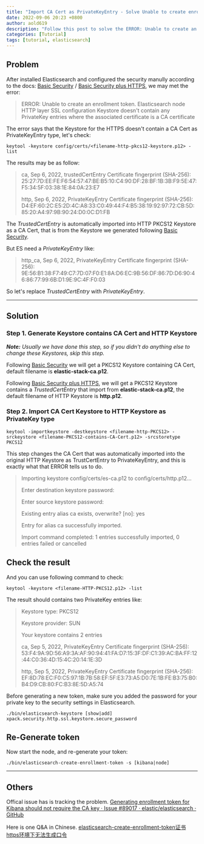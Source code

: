 ```yaml
---
title: "Import CA Cert as PrivateKeyEntry - Solve Unable to create enrollment token Error"
date: 2022-09-06 20:23 +0800
author: aold619
description: "Follow this post to solve the ERROR: Unable to create an enrollment token. Elasticsearch node HTTP layer SSL configuration Keystore doesn't contain any PrivateKey entries where the associated certificate is a CA certificate."
categories: [Tutorial]
tags: [tutorial, elasticsearch]
---
```


## Problem

After installed Elasticsearch and configured the security manully according to the docs: [Basic Security](https://www.elastic.co/guide/en/elasticsearch/reference/master/security-basic-setup.html) / [Basic Security plus HTTPS](https://www.elastic.co/guide/en/elasticsearch/reference/master/security-basic-setup-https.html), we may met the error:

> ERROR: Unable to create an enrollment token. Elasticsearch node HTTP layer SSL configuration Keystore doesn't contain any PrivateKey entries where the associated certificate is a CA certificate

The error says that the Keystore for the HTTPS doesn't contain a CA Cert as PrivateKeyEntry type, let's check:

```shell
keytool -keystore config/certs/<filename-http-pkcs12-keystore.p12> -list
```

The results may be as follow:

> ca, Sep 6, 2022, trustedCertEntry
> Certificate fingerprint (SHA-256): 25:27:7D:EE:FE:F6:54:57:47:BE:B5:10:C4:90:DF:28:BF:1B:3B:F9:5E:47:F5:34:5F:03:38:1E:84:0A:23:E7
>
> http, Sep 6, 2022, PrivateKeyEntry
> Certificate fingerprint (SHA-256): D4:EF:60:2C:E5:2D:4C:A8:33:C0:49:44:F4:B5:38:19:92:97:72:CB:5D:85:20:A4:97:9B:90:24:D0:0C:D1:FB

The *TrustedCertEntry* is automatically imported into HTTP PKCS12 Keystore as a CA Cert, that is from the Keystore we generated following [Basic Security](https://www.elastic.co/guide/en/elasticsearch/reference/master/security-basic-setup.html).

But ES need a *PrivateKeyEntry* like:

> http_ca, Sep 6, 2022, PrivateKeyEntry
> Certificate fingerprint (SHA-256): 9E:56:B1:38:F7:49:C7:7D:07:F0:E1:8A:D6:EC:9B:56:DF:86:7D:D6:90:46:86:77:99:6B:D1:9E:9C:4F:F0:03

So let's replace *TrustedCertEntry* with *PrivateKeyEntry*.

---

## Solution

### Step 1. Generate Keystore contains CA Cert and HTTP Keystore

***Note:*** *Usually we have done this step, so if you didn't do anything else to change these Keystores, skip this step.*

Following [Basic Security](https://www.elastic.co/guide/en/elasticsearch/reference/master/security-basic-setup.html) we will get a PKCS12 Keystore containing CA Cert, default filename is **elastic-stack-ca.p12**.

Following [Basic Security plus HTTPS](https://www.elastic.co/guide/en/elasticsearch/reference/master/security-basic-setup-https.html), we will get a PKCS12 Keystore contains a *TrustedCertEntry* that import from **elastic-stack-ca.p12**, the default filename of HTTP Keystore is **http.p12**.

### Step 2. Import CA Cert Keystore to HTTP Keystore as PrivateKey type

```shell
keytool -importkeystore -destkeystore <filename-http-PKCS12> -srckeystore <filename-PKCS12-contains-CA-Cert.p12> -srcstoretype PKCS12
```

This step changes the CA Cert that was automatically imported into the original HTTP Keystore as TrustCertEntry to PrivateKeyEntry, and this is exactly what that ERROR tells us to do.

> Importing keystore config/certs/es-ca.p12 to config/certs/http.p12...
>
> Enter destination keystore password:
>
> Enter source keystore password:
>
> Existing entry alias ca exists, overwrite? [no]: yes
>
> Entry for alias ca successfully imported.
>
> Import command completed: 1 entries successfully imported, 0 entries failed or cancelled

## Check the result

And you can use following command to check:

```shell
keytool -keystore <filename-HTTP-PKCS12.p12> -list
```

The result should contains two PrivateKey entries like:

> Keystore type: PKCS12
>
> Keystore provider: SUN
>
> Your keystore contains 2 entries
>
> ca, Sep 5, 2022, PrivateKeyEntry
> Certificate fingerprint (SHA-256): 53:F4:9A:9D:56:A9:3A:AF:90:94:41:FA:D7:15:3F:DF:C1:39:AC:BA:FF:12:44:C0:36:4D:15:4C:20:14:1E:3D
>
> http, Sep 5, 2022, PrivateKeyEntry
> Certificate fingerprint (SHA-256): EF:8D:78:EC:F0:C5:97:1B:7B:58:EF:5F:E3:73:A5:D0:7E:1B:FE:B3:75:B0:B4:D9:CB:80:FC:B3:8E:5D:A5:74

Before generating a new token, make sure you added the password for your private key to the security settings in Elasticsearch.

```shell
./bin/elasticsearch-keystore [show|add] xpack.security.http.ssl.keystore.secure_password
```

## Re-Generate token

Now start the node, and re-generate your token:

```shell
./bin/elasticsearch-create-enrollment-token -s [kibana|node]
```

---

## Others

Offical issue has is tracking the problem. [Generating enrollment token for Kibana should not require the CA key · Issue #89017 · elastic/elasticsearch · GitHub](https://github.com/elastic/elasticsearch/issues/89017)

Here is one Q&A in Chinese. [elasticsearch-create-enrollment-token证书https环境下无法生成口令](https://segmentfault.com/q/1010000041427143/a-1020000042440364)
